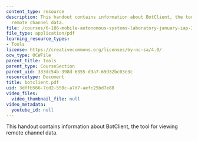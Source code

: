 ```yaml
---
content_type: resource
description: This handout contains information about BotClient, the tool for viewing
  remote channel data.
file: /courses/6-186-mobile-autonomous-systems-laboratory-january-iap-2005/3dffb5667cd2550ca7d7aefc25bd7e88_botclient.pdf
file_type: application/pdf
learning_resource_types:
- Tools
license: https://creativecommons.org/licenses/by-nc-sa/4.0/
ocw_type: OCWFile
parent_title: Tools
parent_type: CourseSection
parent_uid: 333dc54b-398d-6355-d9a7-69d32bc03e3c
resourcetype: Document
title: botclient.pdf
uid: 3dffb566-7cd2-550c-a7d7-aefc25bd7e88
video_files:
  video_thumbnail_file: null
video_metadata:
  youtube_id: null
---
```

This handout contains information about BotClient, the tool for viewing remote channel data.
